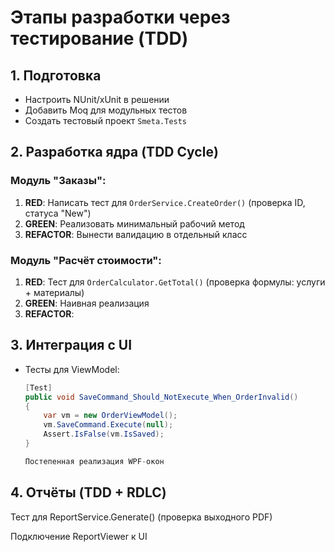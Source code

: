 ﻿# Этапы разработки через тестирование (TDD)

## 1. Подготовка
- Настроить NUnit/xUnit в решении  
- Добавить Moq для модульных тестов  
- Создать тестовый проект `Smeta.Tests`

## 2. Разработка ядра (TDD Cycle)
### Модуль "Заказы":
1. **RED**: Написать тест для `OrderService.CreateOrder()` (проверка ID, статуса "New")  
2. **GREEN**: Реализовать минимальный рабочий метод  
3. **REFACTOR**: Вынести валидацию в отдельный класс  

### Модуль "Расчёт стоимости":
1. **RED**: Тест для `OrderCalculator.GetTotal()` (проверка формулы: услуги + материалы)  
2. **GREEN**: Наивная реализация  
3. **REFACTOR**: 

## 3. Интеграция с UI
- Тесты для ViewModel:  
  ```csharp
  [Test]
  public void SaveCommand_Should_NotExecute_When_OrderInvalid()
  {
      var vm = new OrderViewModel();
      vm.SaveCommand.Execute(null);
      Assert.IsFalse(vm.IsSaved);
  }

  Постепенная реализация WPF-окон

## 4. Отчёты (TDD + RDLC)
Тест для ReportService.Generate() (проверка выходного PDF)

Подключение ReportViewer к UI
